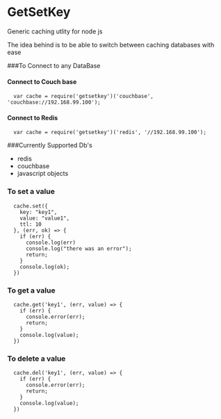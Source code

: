# GetSetKey

Generic caching utlity for node js

The idea behind is to be able to switch between caching databases with ease


###To Connect to any DataBase

#### Connect to Couch base
```
  var cache = require('getsetkey')('couchbase', 'couchbase://192.168.99.100');
```

#### Connect to Redis
```
  var cache = require('getsetkey')('redis', '//192.168.99.100');
```

###Currently Supported Db's
- redis
- couchbase
- javascript objects


### To set a value

```
  cache.set({
    key: "key1",
    value: "value1",
    ttl: 10
  }, (err, ok) => {
    if (err) {
      console.log(err)
      console.log("there was an error");
      return;
    }
    console.log(ok);
  })

```

### To get a value

```
  cache.get('key1', (err, value) => {
    if (err) {
      console.error(err);
      return;
    }
    console.log(value);
  })
```

### To delete a value
```
  cache.del('key1', (err, value) => {
    if (err) {
      console.error(err);
      return;
    }
    console.log(value);
  })
```


